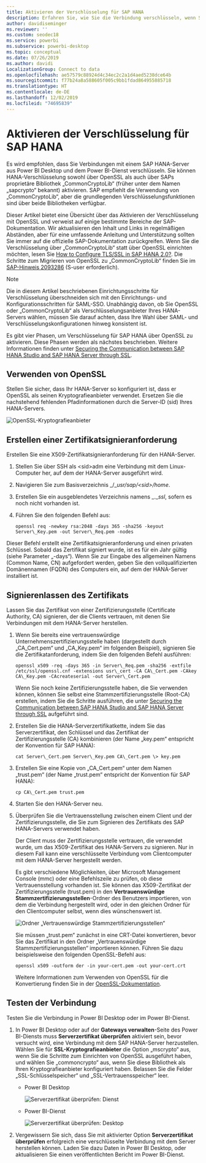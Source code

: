 ```yaml
---
title: Aktivieren der Verschlüsselung für SAP HANA
description: Erfahren Sie, wie Sie die Verbindung verschlüsseln, wenn Sie aus Power BI über SAML-SSO eine Verbindung mit einem Hana-Server herstellen.
author: davidiseminger
ms.reviewer: ''
ms.custom: seodec18
ms.service: powerbi
ms.subservice: powerbi-desktop
ms.topic: conceptual
ms.date: 07/26/2019
ms.author: davidi
LocalizationGroup: Connect to data
ms.openlocfilehash: ae57579c88924d4c34ec2c2a1d4aed5238dce64b
ms.sourcegitcommit: f77b24a8a588605f005c9bb1fdad864955885718
ms.translationtype: HT
ms.contentlocale: de-DE
ms.lasthandoff: 12/02/2019
ms.locfileid: "74695839"
---
```

# <a name="enable-encryption-for-sap-hana"></a>Aktivieren der Verschlüsselung für SAP HANA

Es wird empfohlen, dass Sie Verbindungen mit einem SAP HANA-Server aus Power BI Desktop und dem Power BI-Dienst verschlüsseln. Sie können HANA-Verschlüsselung sowohl über OpenSSL als auch über SAPs proprietäre Bibliothek „CommonCryptoLib“ (früher unter dem Namen „sapcrypto“ bekannt) aktivieren. SAP empfiehlt die Verwendung von „CommonCryptoLib“, aber die grundlegenden Verschlüsselungsfunktionen sind über beide Bibliotheken verfügbar.

Dieser Artikel bietet eine Übersicht über das Aktivieren der Verschlüsselung mit OpenSSL und verweist auf einige bestimmte Bereiche der SAP-Dokumentation. Wir aktualisieren den Inhalt und Links in regelmäßigen Abständen, aber für eine umfassende Anleitung und Unterstützung sollten Sie immer auf die offizielle SAP-Dokumentation zurückgreifen. Wenn Sie die Verschlüsselung über „CommonCryptoLib“ statt über OpenSSL einrichten möchten, lesen Sie [How to Configure TLS/SSL in SAP HANA 2.0?](https://blogs.sap.com/2018/11/13/how-to-configure-tlsssl-in-sap-hana-2.0/). Die Schritte zum Migrieren von OpenSSL zu „CommonCryptoLib“ finden Sie im [SAP-Hinweis 2093286](https://launchpad.support.sap.com/#/notes/2093286) (S-user erforderlich).

> [!NOTE]
> Die in diesem Artikel beschriebenen Einrichtungsschritte für Verschlüsselung überschneiden sich mit den Einrichtungs- und Konfigurationsschritten für SAML-SSO. Unabhängig davon, ob Sie OpenSSL oder „CommonCryptoLib“ als Verschlüsselungsanbieter Ihres HANA-Servers wählen, müssen Sie darauf achten, dass Ihre Wahl über SAML- und Verschlüsselungskonfigurationen hinweg konsistent ist.

Es gibt vier Phasen, um Verschlüsselung für SAP HANA über OpenSSL zu aktivieren. Diese Phasen werden als nächstes beschrieben.  Weitere Informationen finden unter [Securing the Communication between SAP HANA Studio and SAP HANA Server through SSL](https://blogs.sap.com/2015/09/28/securing-the-communication-between-sap-hana-studio-and-sap-hana-server-through-ssl/).

## <a name="use-openssl"></a>Verwenden von OpenSSL

Stellen Sie sicher, dass Ihr HANA-Server so konfiguriert ist, dass er OpenSSL als seinen Kryptografieanbieter verwendet. Ersetzen Sie die nachstehend fehlenden Pfadinformationen durch die Server-ID (sid) Ihres HANA-Servers.

![OpenSSL-Kryptografieanbieter](media/desktop-sap-hana-encryption/ssl-crypto-provider.png)

## <a name="create-a-certificate-signing-request"></a>Erstellen einer Zertifikatsignieranforderung

Erstellen Sie eine X509-Zertifikatsignieranforderung für den HANA-Server.

1. Stellen Sie über SSH als \<sid\>adm eine Verbindung mit dem Linux-Computer her, auf dem der HANA-Server ausgeführt wird.

1. Navigieren Sie zum Basisverzeichnis _/__usr/sap/\<sid\>/home_.

1. Erstellen Sie ein ausgeblendetes Verzeichnis namens _.__ssl_, sofern es noch nicht vorhanden ist.

1. Führen Sie den folgenden Befehl aus:

    ```
    openssl req -newkey rsa:2048 -days 365 -sha256 -keyout Server\_Key.pem -out Server\_Req.pem -nodes
    ```

Dieser Befehl erstellt eine Zertifikatsignieranforderung und einen privaten Schlüssel. Sobald das Zertifikat signiert wurde, ist es für ein Jahr gültig (siehe Parameter „-days“). Wenn Sie zur Eingabe des allgemeinen Namens (Common Name, CN) aufgefordert werden, geben Sie den vollqualifizierten Domänennamen (FQDN) des Computers ein, auf dem der HANA-Server installiert ist.

## <a name="get-the-certificate-signed"></a>Signierenlassen des Zertifikats

Lassen Sie das Zertifikat von einer Zertifizierungsstelle (Certificate Authority, CA) signieren, der die Clients vertrauen, mit denen Sie Verbindungen mit dem HANA-Server herstellen.

1. Wenn Sie bereits eine vertrauenswürdige Unternehmenszertifizierungsstelle haben (dargestellt durch „CA\_Cert.pem“ und „CA\_Key.pem“ im folgenden Beispiel), signieren Sie die Zertifikatanforderung, indem Sie den folgenden Befehl ausführen:

    ```
    openssl x509 -req -days 365 -in Server\_Req.pem -sha256 -extfile /etc/ssl/openssl.cnf -extensions usr\_cert -CA CA\_Cert.pem -CAkey CA\_Key.pem -CAcreateserial -out Server\_Cert.pem
    ```

    Wenn Sie noch keine Zertifizierungsstelle haben, die Sie verwenden können, können Sie selbst eine Stammzertifizierungsstelle (Root-CA) erstellen, indem Sie die Schritte ausführen, die unter [Securing the Communication between SAP HANA Studio and SAP HANA Server through SSL](https://blogs.sap.com/2015/09/28/securing-the-communication-between-sap-hana-studio-and-sap-hana-server-through-ssl/) aufgeführt sind.

1. Erstellen Sie die HANA-Serverzertifikatkette, indem Sie das Serverzertifikat, den Schlüssel und das Zertifikat der Zertifizierungsstelle (CA) kombinieren (der Name „key.pem“ entspricht der Konvention für SAP HANA):

    ```
    cat Server\_Cert.pem Server\_Key.pem CA\_Cert.pem \> key.pem
    ```

1. Erstellen Sie eine Kopie von „CA\_Cert.pem“ unter dem Namen „trust.pem“ (der Name „trust.pem“ entspricht der Konvention für SAP HANA):

    ```
    cp CA\_Cert.pem trust.pem
    ```

1. Starten Sie den HANA-Server neu.

1. Überprüfen Sie die Vertrauensstellung zwischen einem Client und der Zertifizierungsstelle, die Sie zum Signieren des Zertifikats des SAP HANA-Servers verwendet haben.

    Der Client muss der Zertifizierungsstelle vertrauen, die verwendet wurde, um das X509-Zertifikat des HANA-Servers zu signieren. Nur in diesem Fall kann eine verschlüsselte Verbindung vom Clientcomputer mit dem HANA-Server hergestellt werden.

    Es gibt verschiedene Möglichkeiten, über Microsoft Management Console (mmc) oder eine Befehlszeile zu prüfen, ob diese Vertrauensstellung vorhanden ist. Sie können das X509-Zertifikat der Zertifizierungsstelle (trust.pem) in den **Vertrauenswürdige Stammzertifizierungsstellen**-Ordner des Benutzers importieren, von dem die Verbindung hergestellt wird, oder in den gleichen Ordner für den Clientcomputer selbst, wenn dies wünschenswert ist.

    ![Ordner „Vertrauenswürdige Stammzertifizierungsstellen“](media/desktop-sap-hana-encryption/trusted-root-certification.png)

    Sie müssen „trust.pem“ zunächst in eine CRT-Datei konvertieren, bevor Sie das Zertifikat in den Ordner „Vertrauenswürdige Stammzertifizierungsstellen“ importieren können. Führen Sie dazu beispielsweise den folgenden OpenSSL-Befehl aus:

    ```
    openssl x509 -outform der -in your-cert.pem -out your-cert.crt
    ```
    
    Weitere Informationen zum Verwenden von OpenSSL für die Konvertierung finden Sie in der [OpenSSL-Dokumentation](https://www.openssl.org/docs/manmaster/man1/x509.html).

## <a name="test-the-connection"></a>Testen der Verbindung

Testen Sie die Verbindung in Power BI Desktop oder im Power BI-Dienst.

1. In Power BI Desktop oder auf der **Gateways verwalten**-Seite des Power BI-Diensts muss **Serverzertifikat überprüfen** aktiviert sein, bevor versucht wird, eine Verbindung mit dem SAP HANA-Server herzustellen. Wählen Sie für **SSL-Kryptografieanbieter** die Option „mscrypto“ aus, wenn Sie die Schritte zum Einrichten von OpenSSL ausgeführt haben, und wählen Sie „commoncrypto“ aus, wenn Sie diese Bibliothek als Ihren Kryptografieanbieter konfiguriert haben. Belassen Sie die Felder „SSL-Schlüsselspeicher“ und „SSL-Vertrauensspeicher“ leer.

    - Power BI Desktop

        ![Serverzertifikat überprüfen: Dienst](media/desktop-sap-hana-encryption/validate-server-certificate-service.png)

    - Power BI-Dienst

        ![Serverzertifikat überprüfen: Desktop](media/desktop-sap-hana-encryption/validate-server-certificate-desktop.png)

1. Vergewissern Sie sich, dass Sie mit aktivierter Option **Serverzertifikat überprüfen** erfolgreich eine verschlüsselte Verbindung mit dem Server herstellen können. Laden Sie dazu Daten in Power BI Desktop, oder aktualisieren Sie einen veröffentlichten Bericht im Power BI-Dienst.
